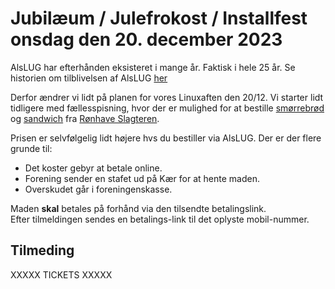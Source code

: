 # Jubilæum / Julefrokost / Installfest onsdag den 20. december 2023

AlsLUG har efterhånden eksisteret i mange år. Faktisk i hele 25 år. Se historien om tilblivelsen af AlsLUG [her](./../om/historie.md])

Derfor ændrer vi lidt på planen for vores Linuxaften den 20/12. Vi starter lidt tidligere med fællesspisning, hvor der er mulighed for at bestille [smørrebrød](https://ronhaveslagteren.dk/mad-ud-af-huset/smoerrebroed-2/)
og [sandwich](https://ronhaveslagteren.dk/vare/sandwich-3/) fra [Rønhave Slagteren](https://ronhaveslagteren.dk/).

Prisen er selvfølgelig lidt højere hvs du bestiller via AlsLUG. Der er der flere grunde til:

* Det koster gebyr at betale online.
* Forening sender en stafet ud på Kær for at hente maden.
* Overskudet går i foreningenskasse.

Maden **skal** betales på forhånd via den tilsendte betalingslink.\
Efter tilmeldingen sendes en betalings-link til det oplyste mobil-nummer.


## Tilmeding

XXXXX TICKETS XXXXX
